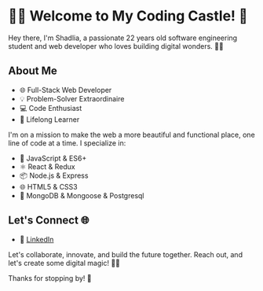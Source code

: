 
# 👩‍💻 Welcome to My Coding Castle! 🚀

Hey there, I'm Shadlia, a passionate 22 years old  software engineering student and web developer who loves building digital wonders. 👩‍💼

## About Me

- 🌐 Full-Stack Web Developer
- 💡 Problem-Solver Extraordinaire
- 💻 Code Enthusiast
- 🌟 Lifelong Learner

I'm on a mission to make the web a more beautiful and functional place, one line of code at a time. I specialize in:

- 🚀 JavaScript & ES6+
- ⚛️ React & Redux
- 📦 Node.js & Express
- 🌐 HTML5 & CSS3
- 💾 MongoDB & Mongoose & Postgresql 


## Let's Connect 🌐

- 💬 [LinkedIn](https://www.linkedin.com/in/shadlia-el-amri-aa97211b4/)

Let's collaborate, innovate, and build the future together. Reach out, and let's create some digital magic! 💫✨

Thanks for stopping by! 💖



